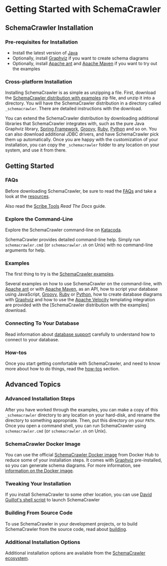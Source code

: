 # Getting Started with SchemaCrawler

## SchemaCrawler Installation

### Pre-requisites for Installation

- Install the latest version of [Java]
- Optionally, install [Graphviz] if you want to create schema diagrams
- Optionally, install [Apache ant] and [Apache Maven] if you want to try out the examples

### Cross-platform Installation

Installing SchemaCrawler is as simple as unzipping a file. First, download the [SchemaCrawler 
distribution with examples] zip file, and unzip it into a directory. You will have the SchemaCrawler 
distribution in a directory called `_schemacrawler`. There are detailed instructions with the download.

You can extend the SchemaCrawler distribution by downloading additional libraries that SchemaCrawler 
integrates with, such as the pure Java Graphviz library, [Spring Framework], [Groovy], [Ruby], [Python] and so 
on. You can also download additional JDBC drivers, and have SchemaCrawler pick them up automatically. 
Once you are happy with the customization of your installation, you can copy the `_schemacrawler` 
folder to any location on your system, and use it from there.


## Getting Started

### FAQs

Before downloading SchemaCrawler, be sure to read the [FAQs] and take a look at the [resources].

Also read the [Scribe Tools](http://scribetools.readthedocs.org/en/latest/schemacrawler/index.html) 
_Read The Docs_ guide.


### Explore the Command-Line

Explore the SchemaCrawler command-line on [Katacoda](https://www.katacoda.com/schemacrawler).

SchemaCrawler provides detailed command-line help. Simply run `schemacrawler.cmd` (or
`schemacrawler.sh` on Unix) with no command-line arguments for help.

### Examples

The first thing to try is the [SchemaCrawler examples].

Several examples on how to use SchemaCrawler on the command-line, with [Apache ant] or with [Apache 
Maven], as an API, how to script your database using JavaScript, [Groovy], [Ruby] or [Python], how to 
create database diagrams with [Graphviz] and how to use the [Apache Velocity] templating integration 
are provided with the [SchemaCrawler distribution with the examples] download.


### Connecting To Your Database

Read information about [database support] carefully to understand how to connect to your database.

### How-tos

Once you start getting comfortable with SchemaCrawler, and need to know more about how to do 
things, read the [how-tos] section.


## Advanced Topics

### Advanced Installation Steps

After you have worked through the examples, you can make a copy of this `_schemacrawler` directory to 
any location on your hard-disk, and rename the directory to something appropriate. Then, put this 
directory on your `PATH`. Once you open a command shell, you can run SchemaCrawler using 
`schemacrawler.cmd` (or `schemacrawler.sh` on Unix).


### SchemaCrawler Docker Image

You can use the official [SchemaCrawler Docker image] from Docker Hub to reduce some of your 
installation steps. It comes with [Graphviz] pre-installed, so you can generate schema diagrams. 
For more information, see [information on the Docker image](docker-image.html).

### Tweaking Your Installation
If you install SchemaCrawler to some other location, you can use 
[David Guillot's shell script](https://gist.github.com/David-Guillot/dd53227141fd62ff5db6ef23c929f7b1)
to launch SchemaCrawler

### Building From Source Code

To use SchemaCrawler in your development projects, or to build SchemaCrawler from the source code, read 
about [building].


### Additional Installation Options

Additional installation options are available from the [SchemaCrawler ecosystem](ecosystem.html).


[FAQs]: faq.html
[resources]: resources.html
[how-tos]: how-to.html
[database support]: database-support.html
[building]: building.html
[Java]: https://www.java.com/
[SchemaCrawler examples]: http://github.com/schemacrawler/SchemaCrawler/releases/
[SchemaCrawler distribution with examples]: http://github.com/schemacrawler/SchemaCrawler/releases/
[SchemaCrawler jars]: https://search.maven.org/search?q=g:us.fatehi%20a:schemacrawler*
[SchemaCrawler Docker image]: https://hub.docker.com/r/schemacrawler/schemacrawler/
[Gradle]: https://gradle.org/
[Groovy]: http://www.groovy-lang.org/
[Ruby]: http://www.ruby-lang.org/en/
[Python]: https://www.python.org/
[Graphviz]: http://www.graphviz.org/
[Spring Framework]: http://www.springsource.org/spring-framework
[Apache Velocity]: https://velocity.apache.org/
[Apache Maven]: https://maven.apache.org/
[Apache ant]: https://ant.apache.org/
